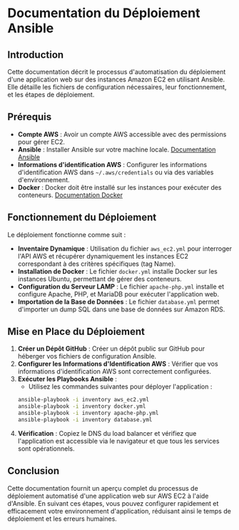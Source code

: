 # Documentation du Déploiement Ansible

## Introduction

Cette documentation décrit le processus d'automatisation du déploiement d'une application web sur des instances Amazon EC2 en utilisant Ansible. Elle détaille les fichiers de configuration nécessaires, leur fonctionnement, et les étapes de déploiement.

## Prérequis

- **Compte AWS** : Avoir un compte AWS accessible avec des permissions pour gérer EC2.
- **Ansible** : Installer Ansible sur votre machine locale. [Documentation Ansible](https://docs.ansible.com/ansible/latest/installation_guide/index.html)
- **Informations d'identification AWS** : Configurer les informations d'identification AWS dans `~/.aws/credentials` ou via des variables d'environnement.
- **Docker** : Docker doit être installé sur les instances pour exécuter des conteneurs. [Documentation Docker](https://docs.docker.com/engine/install/ubuntu/)

## Fonctionnement du Déploiement

Le déploiement fonctionne comme suit :

- **Inventaire Dynamique** : Utilisation du fichier `aws_ec2.yml` pour interroger l'API AWS et récupérer dynamiquement les instances EC2 correspondant à des critères spécifiques (tag Name).
- **Installation de Docker** : Le fichier `docker.yml` installe Docker sur les instances Ubuntu, permettant de gérer des conteneurs.
- **Configuration du Serveur LAMP** : Le fichier `apache-php.yml` installe et configure Apache, PHP, et MariaDB pour exécuter l'application web.
- **Importation de la Base de Données** : Le fichier `database.yml` permet d'importer un dump SQL dans une base de données sur Amazon RDS.

## Mise en Place du Déploiement

1. **Créer un Dépôt GitHub** : Créer un dépôt public sur GitHub pour héberger vos fichiers de configuration Ansible.
2. **Configurer les Informations d'Identification AWS** : Vérifier que vos informations d'identification AWS sont correctement configurées.
3. **Exécuter les Playbooks Ansible** :
    - Utilisez les commandes suivantes pour déployer l'application :
    ```bash
    ansible-playbook -i inventory aws_ec2.yml
    ansible-playbook -i inventory docker.yml
    ansible-playbook -i inventory apache-php.yml
    ansible-playbook -i inventory database.yml
    ```
4. **Vérification** : Copiez le DNS du load balancer et vérifiez que l'application est accessible via le navigateur et que tous les services sont opérationnels.

## Conclusion

Cette documentation fournit un aperçu complet du processus de déploiement automatisé d'une application web sur AWS EC2 à l'aide d'Ansible. En suivant ces étapes, vous pouvez configurer rapidement et efficacement votre environnement d'application, réduisant ainsi le temps de déploiement et les erreurs humaines.
